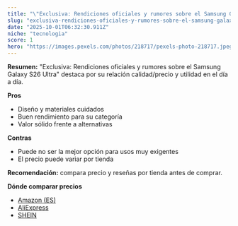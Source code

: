 ```yaml
---
title: "\"Exclusiva: Rendiciones oficiales y rumores sobre el Samsung Galaxy S26 Ultra\""
slug: "exclusiva-rendiciones-oficiales-y-rumores-sobre-el-samsung-galaxy-s26-ultra"
date: "2025-10-01T06:32:30.911Z"
niche: "tecnologia"
score: 1
hero: "https://images.pexels.com/photos/218717/pexels-photo-218717.jpeg?auto=compress&cs=tinysrgb&fit=crop&h=627&w=1200&auto=compress&cs=tinysrgb&w=1200&h=675&fit=crop"
---
```


**Resumen:** "Exclusiva: Rendiciones oficiales y rumores sobre el Samsung Galaxy S26 Ultra" destaca por su relación calidad/precio y utilidad en el día a día.

**Pros**
- Diseño y materiales cuidados
- Buen rendimiento para su categoría
- Valor sólido frente a alternativas

**Contras**
- Puede no ser la mejor opción para usos muy exigentes
- El precio puede variar por tienda

**Recomendación:** compara precio y reseñas por tienda antes de comprar.

**Dónde comparar precios**
- [Amazon (ES)](https://www.amazon.es/s?k=%22Exclusiva%3A%20Rendiciones%20oficiales%20y%20rumores%20sobre%20el%20Samsung%20Galaxy%20S26%20Ultra%22&tag=teknovashop25-21)
- [AliExpress](https://www.aliexpress.com/wholesale?SearchText=%22Exclusiva%3A%20Rendiciones%20oficiales%20y%20rumores%20sobre%20el%20Samsung%20Galaxy%20S26%20Ultra%22)
- [SHEIN](https://www.shein.com/pdsearch/%22Exclusiva%3A%20Rendiciones%20oficiales%20y%20rumores%20sobre%20el%20Samsung%20Galaxy%20S26%20Ultra%22)